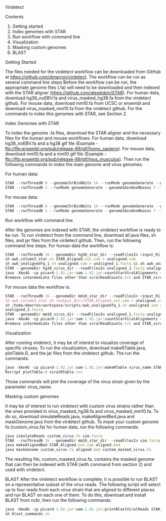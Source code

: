 Virdetect

Contents

1. Getting started
2. Index genomes with STAR
3. Run workflow with command line
4. Visualization
5. Masking custom genomes
6. BLAST

Getting Started

The files needed for the virdetect workflow can be downloaded from
GitHub at https://github.com/dmarron/virdetect.
The workflow can be run as several command line steps
Before the workflow can be run, the appropriate genome files (.fa) will need
to be downloaded and then indexed with the STAR aligner
(https://github.com/alexdobin/STAR). For human data, download
hg38_noEBV.fa and virus_masked_hg38.fa from the virdetect github. For
mouse data, download mm10.fa from UCSC or ensembl and download
virus_masked_mm10.fa from the virdetect github. For the commands to
index this genomes with STAR, see Section 2.

Index Genomes with STAR

To index the genome .fa files, download the STAR aligner and the
necessary files for the human and mouse workflows.
For human data, download hg38_noEBV.fa and a hg38 gtf file (Example -
ftp://ftp.ensembl.org/pub/release-89/gtf/homo_sapiens).
For mouse data, download mm10.fa and a mm10 gtf file (Example -
ftp://ftp.ensembl.org/pub/release-89/gtf/mus_musculus).
Then run the following commands to index the main genome and virus
genomes:

For human data:
```javascript
STAR --runThreadN 8 --genomeChrBinNbits 14 --runMode genomeGenerate --genomeDir hg38_star_dir --genomeFastaFiles hg38_noEBV.fa --sjdbGTFfile hg38_gtf.gtf
STAR --runThreadN 1 --runMode genomeGenerate --genomeSAindexNbases 7 --genomeDir hg38_virus_dir --genomeFastaFiles virus_masked_hg38.fa
```

For mouse data:
```javascript
STAR --runThreadN 8 --genomeChrBinNbits 14 --runMode genomeGenerate --genomeDir mm10_star_dir --genomeFastaFiles mm10.fa --sjdbGTFfile mm10_gtf.gtf
STAR --runThreadN 1 --runMode genomeGenerate --genomeSAindexNbases 7 --genomeDir mm10_virus_dir --genomeFastaFiles virus_masked_mm10.fa
```

Run workflow with command line

After the genomes are indexed with STAR, the virdetect workflow is ready
to be run. To run virdetect from the command line, download all java files,
sh files, and jar files from the virdetect github. Then, run the following command line steps.
For human data the workflow is:
```javascript
STAR --runThreadN 16 --genomeDir hg38_star_dir --readFilesIn <input_R1.fastq.gz> <input_R2.fastq.gz> --readFilesCommand zcat --outFilterMultimapNmax 1000 --outSAMunmapped Within --outFileNamePrefix STAR_ #16 cpus, 32 G memory
sh awk_column3_star.sh STAR_Aligned.out.sam > unaligned.sam
sh awk_unalignedfq_1.sh unaligned.sam > unaligned_1.fastq && sh awk_unalignedfq_2.sh unaligned.sam > unaligned_2.fastq
STAR --genomeDir hg38_virus_dir --readFilesIn unaligned_1.fastq unaligned_2.fastq --runThreadN 16 --outFilterMismatchNmax 4 --outFilterMultimapNmax 1000 --limitOutSAMoneReadBytes 1000000 --outFileNamePrefix STAR_virus_ # 16 cpus, 32 G memory
java -Xmx4G -cp picard-1.92.jar:sam-1.92.jar:countStarViralAlignments <sample_name> STAR_virus_Aligned.out.sam viralReadCounts.txt # 8 G memory
#remove intermediate files other than viralReadCounts.txt and STAR_virus_Aligned.out.sam to clean up
```

For mouse data the workflow is:
```javascript
STAR --runThreadN 16 --genomeDir mm10_star_dir --readFilesIn <input_R1.fastq.gz> <input_R2.fastq.gz> --readFilesCommand zcat --outFilterMultimapNmax 1000 --outSAMunmapped Within --outFileNamePrefix <output_dir>/STAR_ #16 cpus, 32 G memory
sh awk_column3_star.sh <output_dir>/STAR_Aligned.out.sam > unaligned.sam
sh /home/dmarron/workspace/scripts/awk_unalignedfq_1.sh unaligned.sam > unaligned_1.fastq && sh awk_unalignedfq_2.sh unaligned.sam >
unaligned_2.fastq
STAR --genomeDir mm10_virus_dir --readFilesIn unaligned_1.fastq unaligned_2.fastq --runThreadN 16 --outFilterMismatchNmax 4 --outFilterMultimapNmax 1000 --limitOutSAMoneReadBytes 1000000 --outFileNamePrefix STAR_virus_ # 16 cpus, 32 G memory
java -Xmx4G -cp picard-1.92.jar:sam-1.92.jar:countStarViralAlignments <sample_name> STAR_virus_Aligned.out.sam viralReadCounts.txt # 8 G memory
#remove intermediate files other than viralReadCounts.txt and STAR_virus_Aligned.out.sam to clean up
```

Visualization

After running virdetect, it may be of interest to visualize coverage of specific
viruses. To run the visualization, download makeRTable.java, plotTable.R,
and the jar files from the virdetect github. The run the commands:
```javascript
java -Xmx4G -cp picard-1.92.jar:sam-1.92.jar:makeRTable virus_name STAR_virus.Aligned.out.bam viralRTable.txt
Rscript plotTable.R viralRTable.txt
```
Those commands will plot the coverage of the virus strain given by the
parameter virus_name.

Masking custom genomes

It may be of interest to run virdetect with custom virus strains rather than
the ones provided in virus_masked_hg38.fa and virus_masked_mm10.fa.
To do so, download simulateReads.java, makeAlignedBed.java and
maskGenome.java from the virdetect github. To mask your custom
genome fa (custom_virus.fa) for human data, run the following commands:
```javascript
java simulateReads custom_virus.fa sim.fastq
STAR --runThreadN 16 --genomeDir mm10_star_dir --readFilesIn sim.fastq --outFilterMismatchNmax 5 --outFilterMultimapNmax 1080 --outFileNamePrefix STAR_
java makeAlignedBed STAR_Aligned.out.sam aligned.bed
java maskGenome custom_virus.fa aligned.bed custom_masked_virus.fa
```
The resulting file, custom_masked_virus.fa, contains the masked genome
that can then be indexed with STAR (with command from section 2) and
used with virdetect.

BLAST
After the virdetect workflow is complete, it is possible to run BLAST on a representative subset of the virus reads.  The following script will select up to four reads from each virus strain that are aligned to different places and run BLAST on each one of them.  To do this, download and install BLAST from ncbi, then run the following commands:
```javascript
java -Xmx8G -cp picard-1.92.jar:sam-1.92.jar:printBlastViralReads STAR_virus_Aligned.out.sam <output_dir> > blast_commands.sh
sh blast_commands.sh
```
